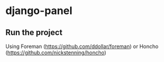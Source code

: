 # django-panel

## Run the project

Using Foreman (https://github.com/ddollar/foreman) or Honcho (https://github.com/nickstenning/honcho)
